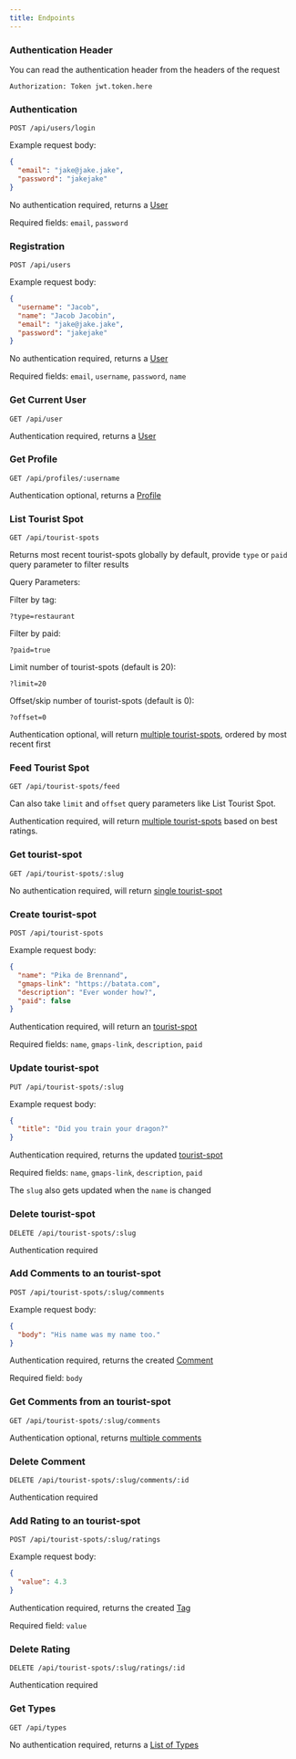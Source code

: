 ```yaml
---
title: Endpoints
---
```


### Authentication Header

You can read the authentication header from the headers of the request

`Authorization: Token jwt.token.here`

### Authentication

`POST /api/users/login`

Example request body:

```JSON
{
  "email": "jake@jake.jake",
  "password": "jakejake"
}
```

No authentication required, returns a [User](./api-response-format.md#users-for-authentication)

Required fields: `email`, `password`

### Registration

`POST /api/users`

Example request body:

```JSON
{
  "username": "Jacob",
  "name": "Jacob Jacobin",
  "email": "jake@jake.jake",
  "password": "jakejake"
}
```

No authentication required, returns a [User](./api-response-format.md#users-for-authentication)

Required fields: `email`, `username`, `password`, `name`

### Get Current User

`GET /api/user`

Authentication required, returns a [User](./api-response-format.md#users-for-authentication)

### Get Profile

`GET /api/profiles/:username`

Authentication optional, returns a [Profile](./api-response-format.md#profile)

### List Tourist Spot

`GET /api/tourist-spots`

Returns most recent tourist-spots globally by default, provide `type` or `paid` query parameter to filter results

Query Parameters:

Filter by tag:

`?type=restaurant`

Filter by paid:

`?paid=true`

Limit number of tourist-spots (default is 20):

`?limit=20`

Offset/skip number of tourist-spots (default is 0):

`?offset=0`

Authentication optional, will return [multiple tourist-spots](./api-response-format.md#multiple-tourist-spots), ordered by most recent first

### Feed Tourist Spot

`GET /api/tourist-spots/feed`

Can also take `limit` and `offset` query parameters like List Tourist Spot.

Authentication required, will return [multiple tourist-spots](./api-response-format.md#multiple-tourist-spots) based on best ratings.

### Get tourist-spot

`GET /api/tourist-spots/:slug`

No authentication required, will return [single tourist-spot](./api-response-format.md#single-tourist-spot)

### Create tourist-spot

`POST /api/tourist-spots`

Example request body:

```JSON
{
  "name": "Pika de Brennand",
  "gmaps-link": "https://batata.com",
  "description": "Ever wonder how?",
  "paid": false
}
```

Authentication required, will return an [tourist-spot](./api-response-format.md#single-tourist-spot)

Required fields: `name`, `gmaps-link`, `description`, `paid`

### Update tourist-spot

`PUT /api/tourist-spots/:slug`

Example request body:

```JSON
{
  "title": "Did you train your dragon?"
}
```

Authentication required, returns the updated [tourist-spot](./api-response-format.md#single-tourist-spot)

Required fields: `name`, `gmaps-link`, `description`, `paid`

The `slug` also gets updated when the `name` is changed

### Delete tourist-spot

`DELETE /api/tourist-spots/:slug`

Authentication required

### Add Comments to an tourist-spot

`POST /api/tourist-spots/:slug/comments`

Example request body:

```JSON
{
  "body": "His name was my name too."
}
```

Authentication required, returns the created [Comment](./api-response-format.md#single-comment)

Required field: `body`

### Get Comments from an tourist-spot

`GET /api/tourist-spots/:slug/comments`

Authentication optional, returns [multiple comments](./api-response-format.md#multiple-comments)

### Delete Comment

`DELETE /api/tourist-spots/:slug/comments/:id`

Authentication required

### Add Rating to an tourist-spot

`POST /api/tourist-spots/:slug/ratings`

Example request body:

```JSON
{
  "value": 4.3
}
```

Authentication required, returns the created [Tag](./api-response-format.md#single-rating)

Required field: `value`

### Delete Rating

`DELETE /api/tourist-spots/:slug/ratings/:id`

Authentication required

### Get Types

`GET /api/types`

No authentication required, returns a [List of Types](./api-response-format.md#list-of-types)
